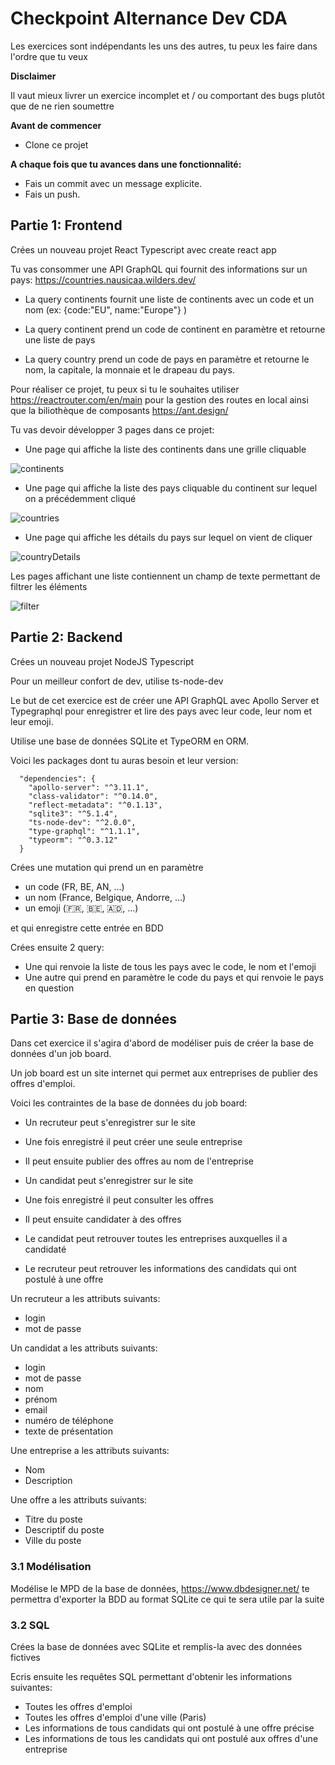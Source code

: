 # Checkpoint Alternance Dev CDA

Les exercices sont indépendants les uns des autres, tu peux les faire dans l'ordre que tu veux

**Disclaimer**

Il vaut mieux livrer un exercice incomplet et / ou comportant des bugs plutôt que de ne rien soumettre

**Avant de commencer**

- Clone ce projet

**A chaque fois que tu avances dans une fonctionnalité:**

- Fais un commit avec un message explicite.
- Fais un push.

## Partie 1: Frontend

Crées un nouveau projet React Typescript avec create react app

Tu vas consommer une API GraphQL qui fournit des informations sur un pays: https://countries.nausicaa.wilders.dev/

- La query continents fournit une liste de continents avec un code et un nom (ex: {code:"EU", name:"Europe"} )

- La query continent prend un code de continent en paramètre et retourne une liste de pays

- La query country prend un code de pays en paramètre et retourne le nom, la capitale, la monnaie et le drapeau du pays.

Pour réaliser ce projet, tu peux si tu le souhaites utiliser https://reactrouter.com/en/main pour la gestion des routes en local ainsi que la biliothèque de composants https://ant.design/

Tu vas devoir développer 3 pages dans ce projet:

- Une page qui affiche la liste des continents dans une grille cliquable

![continents](continents.png)

- Une page qui affiche la liste des pays cliquable du continent sur lequel on a précédemment cliqué

![countries](countries.png)

- Une page qui affiche les détails du pays sur lequel on vient de cliquer

![countryDetails](countryDetails.png)

Les pages affichant une liste contiennent un champ de texte permettant de filtrer les éléments

![filter](filter.png)

## Partie 2: Backend

Crées un nouveau projet NodeJS Typescript

Pour un meilleur confort de dev, utilise ts-node-dev

Le but de cet exercice est de créer une API GraphQL avec Apollo Server et Typegraphql pour enregistrer et lire des pays avec leur code, leur nom et leur emoji.

Utilise une base de données SQLite et TypeORM en ORM.

Voici les packages dont tu auras besoin et leur version:

```
  "dependencies": {
    "apollo-server": "^3.11.1",
    "class-validator": "^0.14.0",
    "reflect-metadata": "^0.1.13",
    "sqlite3": "^5.1.4",
    "ts-node-dev": "^2.0.0",
    "type-graphql": "^1.1.1",
    "typeorm": "^0.3.12"
  }
```

Crées une mutation qui prend un en paramètre

- un code (FR, BE, AN, ...)
- un nom (France, Belgique, Andorre, ...)
- un emoji (🇫🇷, 🇧🇪, 🇦🇩, ...)

et qui enregistre cette entrée en BDD

Crées ensuite 2 query:

- Une qui renvoie la liste de tous les pays avec le code, le nom et l'emoji
- Une autre qui prend en paramètre le code du pays et qui renvoie le pays en question

## Partie 3: Base de données

Dans cet exercice il s'agira d'abord de modéliser puis de créer la base de données d'un job board.

Un job board est un site internet qui permet aux entreprises de publier des offres d'emploi.

Voici les contraintes de la base de données du job board:

- Un recruteur peut s'enregistrer sur le site
- Une fois enregistré il peut créer une seule entreprise
- Il peut ensuite publier des offres au nom de l'entreprise

- Un candidat peut s'enregistrer sur le site
- Une fois enregistré il peut consulter les offres
- Il peut ensuite candidater à des offres

- Le candidat peut retrouver toutes les entreprises auxquelles il a candidaté
- Le recruteur peut retrouver les informations des candidats qui ont postulé à une offre

Un recruteur a les attributs suivants:

- login
- mot de passe

Un candidat a les attributs suivants:

- login
- mot de passe
- nom
- prénom
- email
- numéro de téléphone
- texte de présentation

Une entreprise a les attributs suivants:

- Nom
- Description

Une offre a les attributs suivants:

- Titre du poste
- Descriptif du poste
- Ville du poste

### 3.1 Modélisation

Modélise le MPD de la base de données, https://www.dbdesigner.net/ te permettra d'exporter la BDD au format SQLite ce qui te sera utile par la suite

### 3.2 SQL

Crées la base de données avec SQLite et remplis-la avec des données fictives

Ecris ensuite les requêtes SQL permettant d'obtenir les informations suivantes:

- Toutes les offres d'emploi
- Toutes les offres d'emploi d'une ville (Paris)
- Les informations de tous candidats qui ont postulé à une offre précise
- Les informations de tous les candidats qui ont postulé aux offres d'une entreprise
